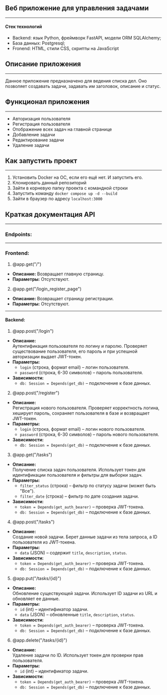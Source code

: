 ## Веб приложение для управления задачами
---
#### Стек технологий
- Backend: язык Python, фреймворк FastAPI, модели ORM SQLAlchemy;
- База данных: Postgresql;
- Fronend: HTML, стили CSS, скрипты на JavaScript

## Описание приложения
---
Данное приложение предназначено для ведения списка дел. Оно позволяет создавать задачи, задавать им заголовок, описание и статус.
## Функционал приложения
---
- Авторизация пользователя
- Регистрация пользователя
- Отображение всех задач на главной странице
- Добавление задачи
- Редактирование задачи
- Удаление задачи
## Как запустить проект
---
1. Установить Docker на ОС, если его ещё нет. И запустить его.
2. Клонировать данный репозиторий
3. Зайти в корневую папку проекта с командной строки
4. Запустить команду `docker compose up -d --build`
5. Зайти в браузер по адресу `localhost:3000`
## Краткая документация API
---
### Endpoints:
---
### Frontend:
1. @app.get("/")
- **Описание:**
	Возвращает главную страницу.
- **Параметры:**
	Отсутствуют.
2. @app.get("/login_register_page")
- **Описание:**
	Возвращает страницу регистрации.
- **Параметры:**
	Отсутствуют.	

---
#### Backend:
1. @app.post("/login")
- **Описание:**  
    Аутентификация пользователя по логину и паролю. Проверяет существование пользователя, его пароль и при успешной авторизации выдает JWT-токен.
- **Параметры:**
    - `login` (строка, формат email) – логин пользователя.
    - `password` (строка, 6-30 символов) – пароль пользователя.
- **Зависимости:**
    - `db: Session = Depends(get_db)` – подключение к базе данных.
2. @app.post("/register")
- **Описание:**  
    Регистрация нового пользователя. Проверяет корректность логина, хеширует пароль, сохраняет пользователя в базе и возвращает JWT-токен.
- **Параметры:**
    - `login` (строка, формат email) – логин нового пользователя.
    - `password` (строка, 6-30 символов) – пароль нового пользователя.
- **Зависимости:**
    - `db: Session = Depends(get_db)` – подключение к базе данных.
3. @app.get("/tasks")
- **Описание:**  
    Получение списка задач пользователя. Использует токен для идентификации пользователя и фильтры для выборки задач.
- **Параметры:**
    - `filter_status` (строка) – фильтр по статусу задачи (может быть "Все").
    - `filter_date` (строка) – фильтр по дате создания задачи.
- **Зависимости:**
    - `token = Depends(get_auth_bearer)` – проверка JWT-токена.
    - `db: Session = Depends(get_db)` – подключение к базе данных.
4. @app.post("/tasks")
- **Описание:**  
    Создание новой задачи. Берет данные задачи из тела запроса, а ID пользователя из JWT-токена.
- **Параметры:**
    - `data` (JSON) – содержит `title`, `description`, `status`.
- **Зависимости:**
    - `token = Depends(get_auth_bearer)` – проверка JWT-токена.
    - `db: Session = Depends(get_db)` – подключение к базе данных.
5. @app.put("/tasks/{id}")
- **Описание:**  
    Обновление существующей задачи. Использует ID задачи из URL и обновляет ее данные.
- **Параметры:**
    - `id` (int) – идентификатор задачи.
    - `data` (JSON) – обновленные `title`, `description`, `status`.
- **Зависимости:**
    - `token = Depends(get_auth_bearer)` – проверка JWT-токена.
    - `db: Session = Depends(get_db)` – подключение к базе данных.
6. @app.delete("/tasks/{id}")
- **Описание:**  
	Удаление задачи по ID. Использует токен для проверки прав пользователя.
- **Параметры:**
    - `id` (int) – идентификатор задачи.
- **Зависимости:**
    - `token = Depends(get_auth_bearer)` – проверка JWT-токена.
    - `db: Session = Depends(get_db)` – подключение к базе данных.